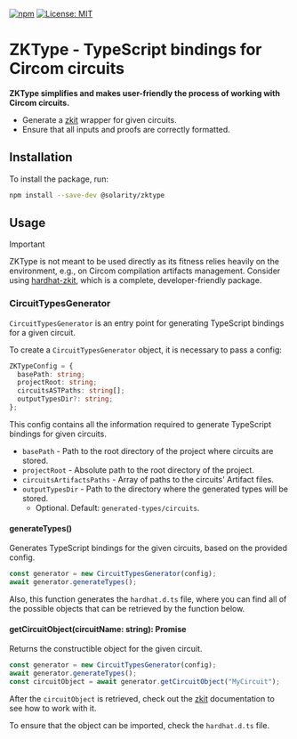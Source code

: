 [![npm](https://img.shields.io/npm/v/@solarity/zktype.svg)](https://www.npmjs.com/package/@solarity/zktype)
[![License: MIT](https://img.shields.io/badge/License-MIT-yellow.svg)](https://opensource.org/licenses/MIT)

# ZKType - TypeScript bindings for Circom circuits

**ZKType simplifies and makes user-friendly the process of working with Circom circuits.**

- Generate a [zkit](https://github.com/dl-solarity/zkit) wrapper for given circuits.
- Ensure that all inputs and proofs are correctly formatted.

## Installation

To install the package, run:

```bash
npm install --save-dev @solarity/zktype
```

## Usage

> [!IMPORTANT]
> ZKType is not meant to be used directly as its fitness relies heavily on the environment, e.g., on Circom compilation artifacts management. Consider using [hardhat-zkit](https://github.com/dl-solarity/hardhat-zkit), which is a complete, developer-friendly package.

### CircuitTypesGenerator

`CircuitTypesGenerator` is an entry point for generating TypeScript bindings for a given circuit.

To create a `CircuitTypesGenerator` object, it is necessary to pass a config:

```typescript
ZKTypeConfig = {
  basePath: string;
  projectRoot: string;
  circuitsASTPaths: string[];
  outputTypesDir?: string;
};
```

This config contains all the information required to generate TypeScript bindings for given circuits.

- `basePath` - Path to the root directory of the project where circuits are stored.
- `projectRoot` - Absolute path to the root directory of the project.
- `circuitsArtifactsPaths` - Array of paths to the circuits' Artifact files.
- `outputTypesDir` - Path to the directory where the generated types will be stored.
    - Optional. Default: `generated-types/circuits`.

#### generateTypes()

Generates TypeScript bindings for the given circuits, based on the provided config.

```typescript
const generator = new CircuitTypesGenerator(config);
await generator.generateTypes();
```

Also, this function generates the `hardhat.d.ts` file, where you can find all of the possible objects that can be retrieved by the function below.

#### getCircuitObject(circuitName: string): Promise<any>

Returns the constructible object for the given circuit.

```typescript
const generator = new CircuitTypesGenerator(config);
await generator.generateTypes();
const circuitObject = await generator.getCircuitObject("MyCircuit");
```

After the `circuitObject` is retrieved, check out the [zkit](https://github.com/dl-solarity/zkit) documentation to see how to work with it.

To ensure that the object can be imported, check the `hardhat.d.ts` file.
